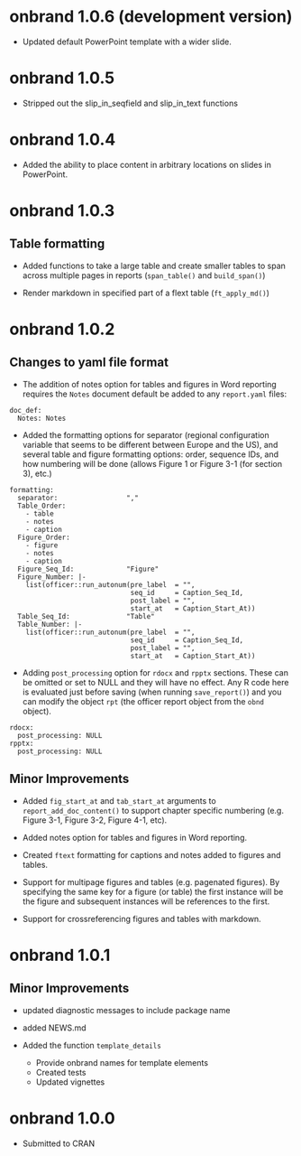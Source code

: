 # onbrand 1.0.6 (development version)

* Updated default PowerPoint template with a wider slide. 

# onbrand 1.0.5 

* Stripped out the slip_in_seqfield and slip_in_text functions

# onbrand 1.0.4

* Added the ability to place content in arbitrary locations on slides in PowerPoint.

# onbrand 1.0.3

## Table formatting

* Added functions to take a large table and create smaller tables to span across multiple pages in reports (`span_table()` and `build_span()`)

* Render markdown in specified part of a flext table (`ft_apply_md()`)

# onbrand 1.0.2

## Changes to yaml file format

* The addition of notes option for tables and figures in Word reporting requires the `Notes` document default be added to any `report.yaml` files:

```
doc_def:                     
  Notes: Notes
```

* Added the formatting options for separator (regional configuration variable that seems to be different between Europe and the US), and several table and figure formatting options: order, sequence IDs, and how numbering will be done (allows Figure 1 or Figure 3-1 (for section 3), etc.)

```
formatting:
  separator:                 ","
  Table_Order:
    - table
    - notes
    - caption
  Figure_Order:
    - figure
    - notes
    - caption
  Figure_Seq_Id:             "Figure"
  Figure_Number: |-
    list(officer::run_autonum(pre_label  = "", 
                              seq_id     = Caption_Seq_Id, 
                              post_label = "", 
                              start_at   = Caption_Start_At))
  Table_Seq_Id:              "Table"
  Table_Number: |-
    list(officer::run_autonum(pre_label  = "", 
                              seq_id     = Caption_Seq_Id, 
                              post_label = "", 
                              start_at   = Caption_Start_At))
```

* Adding `post_processing` option for `rdocx` and `rpptx` sections. These can
  be omitted or set to NULL and they will have no effect. Any R code here is
  evaluated just before saving (when running `save_report()`) and you can
  modify the object `rpt` (the officer report object from the `obnd` object).

```
rdocx:
  post_processing: NULL
rpptx:
  post_processing: NULL
```

## Minor Improvements

* Added `fig_start_at` and `tab_start_at` arguments to `report_add_doc_content()` to support chapter specific numbering (e.g. Figure 3-1, Figure 3-2, Figure 4-1, etc).

* Added notes option for tables and figures in Word reporting.

* Created `ftext` formatting for captions and notes added to figures and tables.

* Support for multipage figures and tables (e.g. pagenated figures). By specifying the same key for a figure (or table) the first instance will be the figure and subsequent instances will be references to the first. 

* Support for crossreferencing figures and tables with markdown.

# onbrand 1.0.1       

## Minor Improvements

* updated diagnostic messages to include package name

* added NEWS.md

* Added the function `template_details` 
  * Provide onbrand names for template elements
  * Created tests
  * Updated vignettes 

# onbrand 1.0.0 

* Submitted to CRAN
